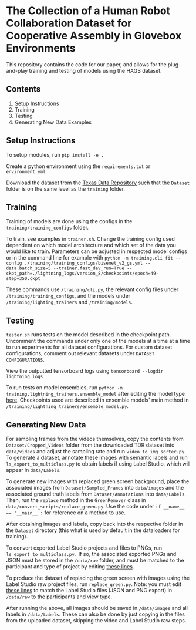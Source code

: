 

# The Collection of a Human Robot Collaboration Dataset for Cooperative Assembly in Glovebox Environments


This repository contains the code for our paper, and allows for the plug-and-play training and testing of models using the HAGS dataset.

## Contents

1. Setup Instructions
2. Training
3. Testing
4. Generating New Data Examples


## Setup Instructions

To setup modules, run `pip install -e .`

Create a python environment using the `requirements.txt` or `environment.yml`

Download the dataset from the [Texas Data Repository](https://dataverse.tdl.org/dataset.xhtml?persistentId=doi:10.18738/T8/85R7KQ) such that the `Dataset` folder is on the same level as the `training` folder. 

## Training

Training of models are done using the configs in the `training/training_configs` folder.

To train, see examples in `trainer.sh`. Change the training config used dependent on which model architecture and which set of the data you would like to train. Parameters can be adjusted in respected model configs or in the command line for example with `python -m training.cli fit --config ./training/training_configs/bisenet_v2_gs.yml --data.batch_size=5 --trainer.fast_dev_run=True --ckpt_path=./lightning_logs/version_8/checkpoints/epoch=49-step=350.ckpt`

These commands use `/training/cli.py`, the relevant config files under `/training/training_configs`, and the models under `/training/lighting_trainers` and `/training/models`.


## Testing


`tester.sh` runs tests on the model described in the checkpoint path. Uncomment the commands under only one of the models at a time at a time to run experiments for all dataset configurations. For custom dataset configurations, comment out relevant datasets under `DATASET CONFIGURATIONS`.

View the outputted tensorboard logs using `tensorboard --logdir lightning_logs`

To run tests on model ensembles, run `python -m training.lightning_trainers.ensemble_model` after editing the model type [here](https://github.com/UTNuclearRobotics/assembly_glovebox_dataset/blob/45c52dcb4d2b49c24846c390b5d12e09007390e3/training/lightning_trainers/ensemble_model.py#L100). Checkpoints used are described in ensemble models' main method in `/training/lightning_trainers/ensemble_model.py`.


## Generating New Data

For sampling frames from the videos themselves, copy the contents from `Dataset/Cropped_Videos` folder from the downloaded TDR dataset into `data/videos` and adjust the sampling rate and run `video_to_img_sorter.py`. To generate a dataset, annotate these images with semantic labels and run `ls_export_to_multiclass.py` to obtain labels if using Label Studio, which will appear in `data/Labels`.

To generate new images with replaced green screen background, place the associated images from `Dataset/Sampled_Frames` into `data/images` and the associated ground truth labels from `Dataset/Annotations` into `data/Labels`. Then, run the `replace` method in the `GreenRemover` class in `data/convert_scripts/replace_green.py`.  Use the code under `if __name__ == '__main__':` for reference on a method to use. 

After obtaining images and labels, copy back into the respective folder in the `Dataset` directory (this what is used by default in the dataloaders for training).

To convert exported Label Studio projects and files to PNGs, run `ls_export_to_multiclass.py.` If so, the associated exported PNGs and JSON must be stored in the `/data/raw` folder, and must be matched to the participant and type of project by editing [these lines](https://github.com/UTNuclearRobotics/assembly_glovebox_dataset/blob/45c52dcb4d2b49c24846c390b5d12e09007390e3/data/convert_scripts/ls_export_to_multiclass.py#L176-L183).

To produce the dataset of replacing the green screen with images using the Label Studio raw project files, run `replace_green.py`. Note: you must edit [these lines](https://github.com/UTNuclearRobotics/assembly_glovebox_dataset/blob/45c52dcb4d2b49c24846c390b5d12e09007390e3/data/convert_scripts/replace_green.py#L293-L297) to match the Label Studio files (JSON and PNG export) in `/data/raw` to the participants and view type.

After running the above, all images should be saved in `/data/images` and all labels in `/data/Labels`. These can also be done by just copying in the files from the uploaded dataset, skipping the video and Label Studio raw steps.